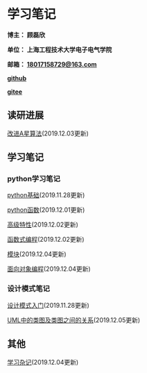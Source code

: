 # 学习笔记

**博主： 顾磊欣** 

**单位： 上海工程技术大学电子电气学院**

**邮箱： 18017158729@163.com**

[**github**](https://github.com/xhguleixin123)

[**gitee**](https://gitee.com/xhguleixin123)

## 读研进展

[改进A星算法](/docs/graduate_study_progress/改进A星算法.md)(2019.12.03更新)

## 学习笔记

### python学习笔记

[python基础](/docs/python_note/Python基础.md)(2019.11.28更新)

[python函数](/docs/python_note/函数.md)(2019.12.01更新)

[高级特性](/docs/python_note/高级特性.md)(2019.12.02更新)

[函数式编程](/docs/python_note/函数式编程.md)(2019.12.02更新)

[模块](/docs/python_note/模块.md)(2019.12.04更新)

[面向对象编程](/docs/python_note/面向对象编程.md)(2019.12.04更新)

### 设计模式笔记

[设计模式入门](/docs/design_patterns_note/设计模式入门.md)(2019.11.28更新)

[UML中的类图及类图之间的关系](/docs/design_patterns_note/UML中的类图及类图之间的关系.md)(2019.12.05更新)

## 其他

[学习杂记](/docs/other_learning/学习杂记.md)(2019.12.04更新)



